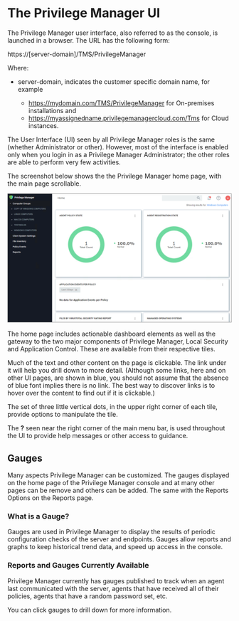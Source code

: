 [title]: # (User Interface)
[tags]: # (console,home page)
[priority]: # (100)
# The Privilege Manager UI

The Privilege Manager user interface, also referred to as the console, is launched in a browser. The URL has the following form:

https://[server-domain]/TMS/PrivilegeManager

Where:

* server-domain, indicates the customer specific domain name, for example

  * https://mydomain.com/TMS/PrivilegeManager for On-premises installations and
  * https://myassignedname.privilegemanagercloud.com/Tms for Cloud instances.

The User Interface (UI) seen by all Privilege Manager roles is the same (whether Administrator or other). However, most of the interface is enabled only when you login in as a Privilege Manager Administrator; the other roles are able to perform very few activities.

The screenshot below shows the the Privilege Manager home page, with the main page scrollable.

![Privilege Manager Home](images/home-page.png "Privilege Manager Home page")

The home page includes actionable dashboard elements as well as the gateway to the two major components of Privilege Manager, Local Security and Application Control. These are available from their respective tiles.

Much of the text and other content on the page is clickable. The link under it will help you drill down to more detail. (Although some links, here and on other UI pages, are shown in blue, you should not assume that the absence of blue font implies there is no link. The best way to discover links is to hover over the content to find out if it is clickable.)

The set of three little vertical dots, in the upper right corner of each tile, provide options to manipulate the tile.

The __?__ seen near the right corner of the main menu bar, is used throughout the UI to provide help messages or other access to guidance.

## Gauges

Many aspects Privilege Manager can be customized. The gauges displayed on the home page of the Privilege Manager console and at many other pages can be remove and others can be added. The same with the Reports Options on the Reports page.

### What is a Gauge?

Gauges are used in Privilege Manager to display the results of periodic configuration checks of the server and endpoints. Gauges allow reports and graphs to keep historical trend data, and speed up access in the console.

### Reports and Gauges Currently Available

Privilege Manager currently has gauges published to track when an agent last communicated with the server, agents that have received all of their policies, agents that have a random password set, etc.

You can click gauges to drill down for more information.
